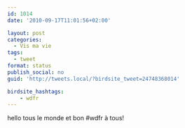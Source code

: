 ```yaml
---
id: 1014
date: '2010-09-17T11:01:56+02:00'

layout: post
categories:
  - Vis ma vie
tags:
  - tweet
format: status
publish_social: no
guid: 'http://tweets.local/?birdsite_tweet=24748368014'

birdsite_hashtags:
    - wdfr
---
```


hello tous le monde et bon #wdfr à tous!